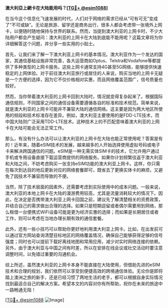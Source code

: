 **澳大利亞上網卡在大陆能用吗？[[TG💪+ @esim1088](https://t.me/s/esim1088)]**

在当今这个信息化飞速发展的时代，人们对于网络的需求已经从“可有可无”变成了“不可或缺”。无论是旅游、留学还是商务出行，很多人都会考虑带一张境外上网卡，以便随时随地保持与世界的联系。然而，当提到澳大利亚的上网卡时，不少大陆用户都会产生疑问：澳大利亚的上网卡在大陆到底能不能用呢？这篇文章将为你详细解答这个问题，并分享一些实用的小贴士。

首先，让我们来了解一下澳大利亚上网卡的基本情况。澳大利亚作为一个发达的国家，其通信基础设施非常完善，各大运营商如Optus、Telstra和Vodafone等都提供了多种类型的上网卡服务。这些上网卡通常支持4G甚至5G网络，能够提供快速稳定的上网体验。对于前往澳大利亚旅行或居住的人来说，购买当地的上网卡无疑是一个方便的选择，因为它不仅价格相对实惠，而且网络覆盖范围广，信号质量也较好。

然而，当你带着澳大利亚的上网卡回到大陆时，情况就变得复杂起来了。根据国际通信规则，不同国家之间的通信设备需要遵循各自的标准和技术规范。简单来说，就是澳大利亚的上网卡可能并不兼容大陆的通信网络。这主要是因为两大地区所使用的频段和技术标准存在差异。例如，澳大利亚主要使用的是FDD-LTE技术，而中国大陆则广泛采用TDD-LTE技术。这种技术上的不匹配意味着澳大利亚的上网卡在大陆可能会无法正常工作。

那么，有没有什么办法可以让澳大利亚的上网卡在大陆也能正常使用呢？答案是有的！近年来，随着eSIM技术的发展，越来越多的人开始选择使用虚拟号码或电子卡来解决跨国通信的问题。eSIM是一种无需实体SIM卡的技术，它允许用户通过手机或专用设备直接下载运营商提供的网络服务。如果你计划频繁往返于澳大利亚和大陆之间，不妨考虑购买一张支持eSIM功能的澳大利亚上网卡。这样，你只需在每次到达目的地后更新对应的网络套餐即可，既省去了更换实体卡的麻烦，又避免了因技术不兼容而导致的不便。

当然，除了技术层面的因素外，还需要考虑到实际使用中的成本问题。一般来说，澳大利亚的本地上网卡在大陆的漫游费用较高，尤其是流量消耗较大的情况下。因此，在决定是否携带澳大利亚上网卡回国之前，建议先了解清楚相关的资费政策，并结合自己的需求做出合理的选择。如果只是短期逗留或者偶尔需要用到网络，那么租借一台便携式WiFi设备可能是更为经济实惠的选择；而如果是长期居住或者工作，则可以考虑在当地办理长期有效的通信套餐。

此外，还有一些小技巧可以帮助你更好地利用澳大利亚上网卡。比如，在出发前可以通过官方网站查询清楚目标地区的网络覆盖情况，确保自己能够获得足够的信号强度；同时也可以提前下载好离线地图和常用应用，减少对实时网络连接的依赖。另外，由于澳大利亚与中国之间有时差，所以在安排在线会议或社交活动时要注意调整时间，以免错过重要的沟通机会。

综上所述，虽然澳大利亚的上网卡本身不能直接在大陆使用，但借助先进的eSIM技术和合理的规划，我们依然可以享受到便捷高效的跨境通信体验。无论你是即将踏上澳洲之旅的新手，还是已经习惯了两地生活的老手，都可以根据自身实际情况找到最适合自己的解决方案。希望本文的内容对你有所帮助，祝你在未来的旅途中一路畅通无阻！

[[TG💪+ @esim1088](https://t.me/s/esim1088) ![Image](https://i.postimg.cc/4NQfJmqS/Snipaste-2025-05-13-00-14-12.png)]